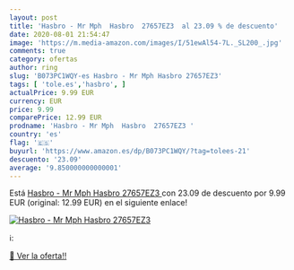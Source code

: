 ```yaml
---
layout: post
title: 'Hasbro - Mr Mph  Hasbro  27657EZ3  al 23.09 % de descuento'
date: 2020-08-01 21:54:47
image: 'https://m.media-amazon.com/images/I/51ewAl54-7L._SL200_.jpg'
comments: true
category: ofertas
author: ring
slug: 'B073PC1WQY-es Hasbro - Mr Mph Hasbro 27657EZ3'
tags: [ 'tole.es','hasbro', ]
actualPrice: 9.99 EUR
currency: EUR
price: 9.99
comparePrice: 12.99 EUR
prodname: 'Hasbro - Mr Mph  Hasbro  27657EZ3 '
country: 'es'
flag: '🇪🇸'
buyurl: 'https://www.amazon.es/dp/B073PC1WQY/?tag=tolees-21'
descuento: '23.09'
average: '9.850000000000001'
---
```


Está [Hasbro - Mr Mph  Hasbro  27657EZ3 ](https://www.amazon.es/dp/B073PC1WQY/?tag=tolees-21) con 23.09 de descuento por 9.99 EUR (original: 12.99 EUR) en el siguiente enlace!

[![Hasbro - Mr Mph  Hasbro  27657EZ3 ](https://m.media-amazon.com/images/I/51ewAl54-7L._SL200_.jpg)](https://www.amazon.es/dp/B073PC1WQY/?tag=tolees-21)

ℹ️:


[🛒 Ver la oferta!!](https://www.amazon.es/dp/B073PC1WQY/?tag=tolees-21)
